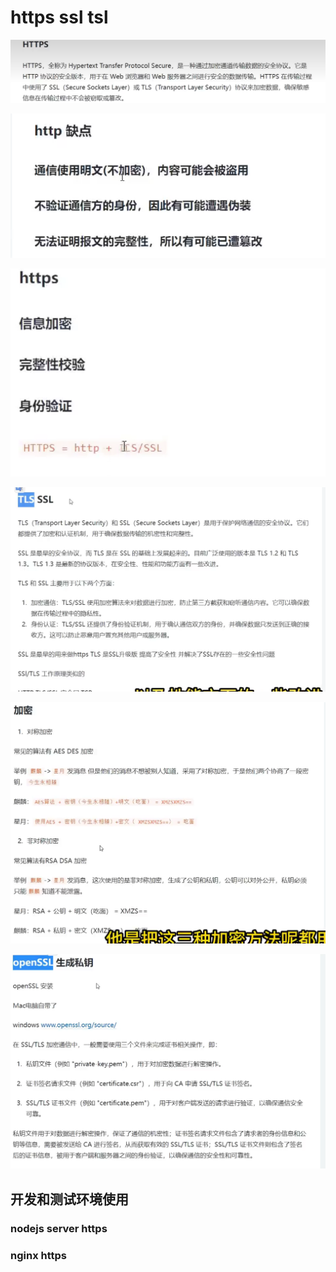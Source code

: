 # https ssl tsl


![](../../source/img/2024-05-08-23-43-39.png)

![](../../source/img/2024-05-08-23-51-34.png)


![](../../source/img/2024-05-08-23-52-04.png)

 
 ![](../../source/img/2024-05-08-23-52-31.png)

  ![](../../source/img/2024-05-08-23-53-27.png)

  ![](../../source/img/2024-05-10-06-54-54.png)

## 开发和测试环境使用

### nodejs server https
### nginx https